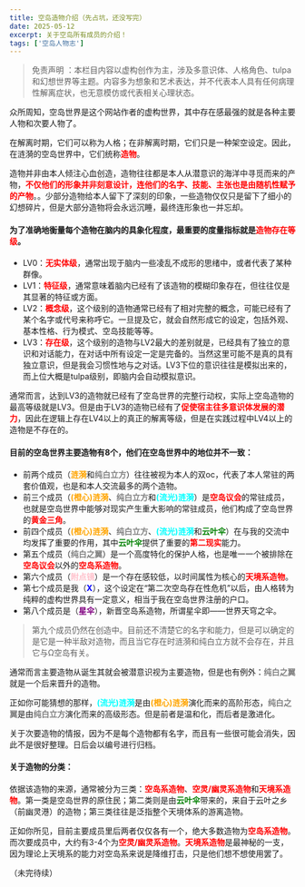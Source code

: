 ```yaml
---
title: 空岛造物介绍（先占坑，还没写完）
date: 2025-05-12
excerpt: 关于空岛所有成员的介绍！
tags: ['空岛人物志']
---
```


>免责声明 ：本栏目内容以虚构创作为主，涉及多意识体、人格角色、tulpa和幻想世界等主题。内容多为想象和艺术表达，并不代表本人具有任何病理性解离症状，也无意模仿或代表相关心理状态。

众所周知，空岛世界是这个网站作者的虚构世界，其中存在感最强的就是各种主要人物和次要人物了。

在解离时期，它们可以称为人格；在非解离时期，它们只是一种架空设定。因此，在涟漪的空岛世界中，它们统称<font color="red">**造物**</font>。

造物并非由本人倾注心血创造，造物往往都是本人从潜意识的海洋中寻觅而来的产物，<font color="red">**不仅他们的形象并非刻意设计，连他们的名字、技能、主张也是由随机性赋予的产物**</font>。。少部分造物给本人留下了深刻的印象，一些造物仅仅只是留下了细小的幻想碎片，但是大部分造物将会永远沉睡，最终连形象也一并忘却。

#### 为了准确地衡量每个造物在脑内的具象化程度，最重要的度量指标就是<font color="red">**造物存在等级**</font>。

- LV0：<font color="red">**无实体级**</font>，通常出现于脑内一些凌乱不成形的思绪中，或者代表了某种群像。
- LV1：<font color="red">**特征级**</font>，通常意味着脑内已经有了该造物的模糊印象存在，但往往仅是其显著的特征或方面。
- LV2：<font color="red">**概念级**</font>，这个级别的造物通常已经有了相对完整的概念，可能已经有了某个名字或代号来称呼它。一旦提及它，就会自然形成它的设定，包括外观、基本性格、行为模式、空岛技能等等。
- LV3：<font color="red">**存在级**</font>，这个级别的造物与LV2最大的差别就是，已经具有了独立的意识和对话能力，在对话中所有设定一定是完备的。当然这里可能不是真的具有独立意识，但是我会习惯性地与之对话。LV3下位的意识往往是模拟出来的，而上位大概是tulpa级别，即脑内会自动模拟意识。

通常而言，达到LV3的造物就已经有了空岛世界的完整行动权，实际上空岛造物的最高等级就是LV3。但是由于LV3的造物已经有了<font color="red">**促使宿主往多意识体发展的潜力**</font>，因此在逻辑上存在LV4以上的真正的解离等级，但是在实践过程中LV4以上的造物是不存在的。

#### 目前的空岛世界主要造物有8个，他们在空岛世界中的地位并不一致：

- 前两个成员（<font color="orange">**涟漪**</font>和<font color="gray">**纯白立方**</font>）往往被视为本人的双oc，代表了本人常驻的两套价值观，也是和本人交流最多的两个造物。
- 前三个成员（<font color="orange">**(橙心)涟漪**</font>、<font color="gray">**纯白立方**</font>和<font color="cyan">**(流光)涟漪**</font>）是<font color="red">**空岛议会**</font>的常驻成员，也就是空岛世界中能够对现实产生重大影响的常驻成员，他们构成了空岛世界的<font color="red">**黄金三角**</font>。
- 前四个成员（<font color="orange">**(橙心)涟漪**</font>、<font color="gray">**纯白立方**</font>、<font color="cyan">**(流光)涟漪**</font>和<font color="green">**云叶伞**</font>）在与我的交流中均发挥了重要的作用，其中<font color="green">**云叶伞**</font>提供了重要的<font color="red">**第二现实**</font>能力。
- 第五个成员（<font color="gray">**纯白之翼**</font>）是一个高度特化的保护人格，也是唯一一个被排除在<font color="red">**空岛议会**</font>以外的<font color="red">**空岛系造物**</font>。
- 第六个成员（<font color="pink">**附点镜**</font>）是一个存在感较低，以时间属性为核心的<font color="red">**天境系造物**</font>。
- 第七个成员是我（<font color="blue">**X**</font>），这个设定在“第二次空岛存在性危机”以后，由人格转为纯粹的虚构世界具有一定意义，相当于我在空岛世界注册的户口。
- 第八个成员是（<font color="purple">**星伞**</font>），新晋空岛系造物，所谓星伞即——世界天穹之伞。

>第九个成员仍然在创造中。目前还不清楚它的名字和能力，但是可以确定的是它是一种半敌对造物，而且当它存在时涟漪和纯白立方就不会存在，并且它与Ω空岛有关。

通常而言主要造物从诞生其就会被潜意识视为主要造物，但是也有例外：<font color="gray">**纯白之翼**</font>就是一个后来晋升的造物。

正如你可能猜想的那样，<font color="cyan">**(流光)涟漪**</font>是由<font color="orange">**(橙心)涟漪**</font>演化而来的高阶形态，<font color="gray">**纯白之翼**</font>是由<font color="gray">**纯白立方**</font>演化而来的高级形态。但是前者是温和化，而后者是激进化。

关于次要造物的情报，因为不是每个造物都有名字，而且有一些很可能会消失，因此不是很好整理。日后会以编号进行归档。

#### 关于造物的分类：

依据该造物的来源，通常被分为三类：<font color="red">**空岛系造物**</font>、<font color="red">**空灵/幽灵系造物**</font>和<font color="red">**天境系造物**</font>。第一类是空岛世界的原住民；第二类则是由<font color="green">**云叶伞**</font>带来的，来自于云叶之乡（前幽灵港）的造物；第三类往往是泛指整个天境体系的游离造物。

正如你所见，目前主要成员里后两者仅仅各有一个，绝大多数造物为<font color="red">**空岛系造物**</font>。而次要成员中，大约有3-4个为<font color="red">**空灵/幽灵系造物**</font>。<font color="red">**天境系造物**</font>是最神秘的一支，因为理论上天境系的能力对空岛系来说是降维打击，只是他们想不想使用罢了。

（未完待续）
